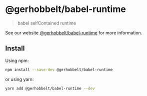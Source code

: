 # @gerhobbelt/babel-runtime

> babel selfContained runtime

See our website [@gerhobbelt/babel-runtime](https://babeljs.io/docs/en/next/babel-runtime.html) for more information.

## Install

Using npm:

```sh
npm install --save-dev @gerhobbelt/babel-runtime
```

or using yarn:

```sh
yarn add @gerhobbelt/babel-runtime --dev
```
